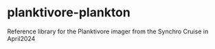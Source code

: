 # planktivore-plankton
Reference library for the Planktivore imager from the Synchro Cruise in April2024
